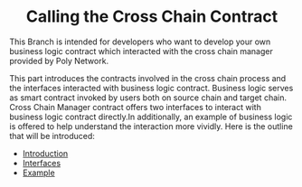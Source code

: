 <h1 align="center">Calling the Cross Chain Contract</h1>

This Branch is intended for developers who want to develop your own business logic contract which interacted with the cross chain manager provided by Poly Network. 

This part introduces the contracts involved in the cross chain process and the interfaces interacted with business logic contract. Business logic serves as smart contract invoked by users both on source chain and target chain. Cross Chain Manager contract offers two interfaces to interact with business logic contract directly.In additionally, an example of business logic is offered to help understand the interaction more vividly. Here is the outline that will be introduced:

- [Introduction](./Introduction.md)
- [Interfaces](./Interfaces.md)
- [Example](./Example.md)

